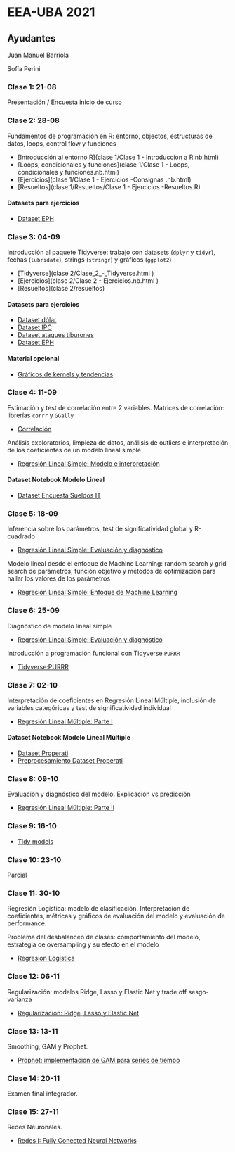 # EEA-UBA 2021

## Ayudantes

Juan Manuel Barriola

Sofía Perini

### Clase 1: 21-08

Presentación / Encuesta inicio de curso

### Clase 2: 28-08

Fundamentos de programación en R: entorno, objectos, estructuras de datos, loops, control flow y funciones

- [Introducción al entorno R](clase 1/Clase 1 - Introduccion a R.nb.html)
- [Loops, condicionales y funciones](clase 1/Clase 1 - Loops, condicionales y funciones.nb.html)
- [Ejercicios](clase 1/Clase 1 - Ejercicios -Consignas .nb.html)
- [Resueltos](clase 1/Resueltos/Clase 1 - Ejercicios -Resueltos.R)

#### Datasets para ejercicios
- [Dataset EPH](Fuentes/usu_individual_T120.txt) 

### Clase 3: 04-09

Introducción al paquete Tidyverse: trabajo con datasets (`dplyr` y `tidyr`), fechas (`lubridate`), strings (`stringr`) y gráficos (`ggplot2`)

- [Tidyverse](clase 2/Clase_2_-_Tidyverse.html )
- [Ejercicios](clase 2/Clase 2 - Ejercicios.nb.html )
- [Resueltos](clase 2/resueltos)

#### Datasets para ejercicios

- [Dataset dólar](Fuentes/dolar_oficial_ambito.csv)
- [Dataset IPC](Fuentes/ipc-mensual.csv)
- [Dataset ataques tiburones](Fuentes/ataques_tiburones.csv)
- [Dataset EPH](Fuentes/usu_individual_T120.txt) 

#### Material opcional

- [Gráficos de kernels y tendencias]()

### Clase 4: 11-09

Estimación y test de correlación entre 2 variables. Matrices de correlación: librerías `corrr` y `GGally` 

- [Correlación]()

Análisis exploratorios, limpieza de datos, análisis de outliers e interpretación de los coeficientes de un modelo lineal simple

- [Regresión Lineal Simple: Modelo e interpretación]()

#### Dataset Notebook Modelo Lineal

- [Dataset Encuesta Sueldos IT]()

### Clase 5: 18-09

Inferencia sobre los parámetros, test de significatividad global y R-cuadrado

- [Regresión Lineal Simple: Evaluación y diagnóstico]()

Modelo lineal desde el enfoque de Machine Learning: random search y grid search de parámetros, función objetivo y métodos de optimización para hallar los valores de los parámetros

- [Regresión Lineal Simple: Enfoque de Machine Learning]()

### Clase 6: 25-09

Diagnóstico de modelo lineal simple

- [Regresión Lineal Simple: Evaluación y diagnóstico]()

Introducción a programación funcional con Tidyverse `PURRR`

- [Tidyverse:PURRR]()

### Clase 7: 02-10

Interpretación de coeficientes en Regresión Lineal Múltiple, inclusión de variables categóricas y test de significatividad individual

- [Regresión Lineal Múltiple: Parte I]()

#### Dataset Notebook Modelo Lineal Múltiple

- [Dataset Properati]()
- [Preprocesamiento Dataset Properati]()

### Clase 8: 09-10

Evaluación y diagnóstico del modelo. Explicación vs predicción

- [Regresión Lineal Múltiple: Parte II]()

### Clase 9: 16-10

- [Tidy models]()

### Clase 10: 23-10

Parcial

### Clase 11: 30-10

Regresión Logística: modelo de clasificación. Interpretación de coeficientes, métricas y gráficos de evaluación del modelo y evaluación de performance. 

Problema del desbalanceo de clases: comportamiento del modelo, estrategia de oversampling y su efecto en el modelo  

- [Regresion Logistica]()

### Clase 12: 06-11

Regularización: modelos Ridge, Lasso y Elastic Net y trade off sesgo-varianza

- [Regularizacion: Ridge, Lasso y Elastic Net]()

### Clase 13: 13-11

Smoothing, GAM y Prophet. 

- [Prophet: implementacion de GAM para series de tiempo]()

### Clase 14: 20-11

Examen final integrador. 

### Clase 15: 27-11

Redes Neuronales. 

- [Redes I: Fully Conected Neural Networks]()

